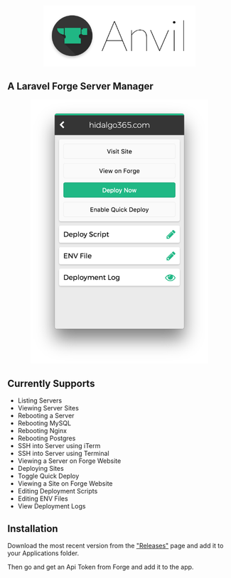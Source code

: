 <p align="center">
  <img src="icons/title.png" height="137px">
</p>

## A Laravel Forge Server Manager

<p align="center">
  <img src="shot.png" width="400px">
</p>

## Currently Supports

- Listing Servers
- Viewing Server Sites
- Rebooting a Server
- Rebooting MySQL
- Rebooting Nginx
- Rebooting Postgres
- SSH into Server using iTerm
- SSH into Server using Terminal
- Viewing a Server on Forge Website
- Deploying Sites
- Toggle Quick Deploy
- Viewing a Site on Forge Website
- Editing Deployment Scripts
- Editing ENV Files
- View Deployment Logs

## Installation

Download the most recent version from the ["Releases"](https://github.com/phppirate/anvil/releases) page and add it to your Applications folder.

Then go and get an Api Token from Forge and add it to the app.
